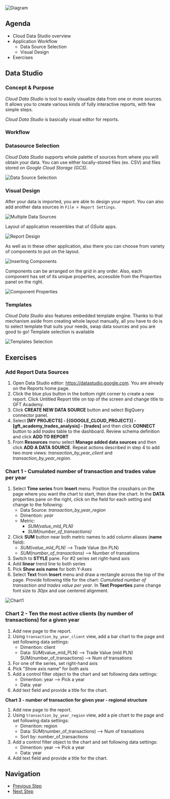 ![Diagram](https://github.com/gft-academy-pl/gcp-data-analysis-with-bigquery/blob/master/assets/Data%20analysis%20with%20BQ%20-%20diagram%20(part_1).png?raw=true)

## Agenda
* Cloud Data Studio overview
* Application Workflow
    * Data Source Selection
    * Visual Design
* Exercises
## Data Studio

### Concept & Purpose
*Cloud Data Studio* is tool to easily visualize data from one or more sources.
It allows you to create various kinds of fully interactive reports, with few simple steps.

*Cloud Data Studio* is basically visual editor for reports.

### Workflow

### Datasource Selection
*Cloud Data Studio* supports whole palette of sources from where you will obtain your data.
You can use either locally-stored files (ex. CSV) and files stored on *Google Cloud Storage (GCS)*.

![Data Source Selection](https://github.com/gft-academy-pl/gcp-data-analysis-with-bigquery/blob/master/assets/datastudio_data-sources.png)

### Visual Design
After your data is imported, you are able to design your report.
You can also add another data sources in `File > Report Settings`.

![Multiple Data Sources](https://github.com/gft-academy-pl/gcp-data-analysis-with-bigquery/blob/master/assets/datastudio_mutliple-datasources.png)

Layout of application ressembles that of *GSuite* apps.

![Report Design](https://github.com/gft-academy-pl/gcp-data-analysis-with-bigquery/blob/master/assets/datastudio_report-design.png)

As well as in these other application, also there you can choose from variety of components to put on the layout.

![Inserting Components](https://github.com/gft-academy-pl/gcp-data-analysis-with-bigquery/blob/master/assets/datastudio_components.png)

Components can be arranged on the grid in any order. Also, each component has set of its unique properties, accessible from the *Properties* panel on the right.

![Component Properties](https://github.com/gft-academy-pl/gcp-data-analysis-with-bigquery/blob/master/assets/datastudio_properties.png)

### Templates 

*Cloud Data Studio* also features embedded template engine.
Thanks to that mechanism aside from creating whole layout manually, all you have to do is to select template that suits your needs, swap data sources and you are good to go!
Template selection is available
  
![Templates Selection](https://github.com/gft-academy-pl/gcp-data-analysis-with-bigquery/blob/master/assets/datastudio_templates.png)  


## Exercises

### Add Report Data Sources

1. Open Data Studio editor: https://datastudio.google.com. You are already on the Reports home page. 
2. Click the blue plus button in the bottom right corner to create a new report. Click Untitled Report title on top of the screen and change title to GFT Academy.
3. Click **CREATE NEW DATA SOURCE** button and select BigQuery connector panel. 
4. Select **[MY PROJECTS] - [{GOOGLE_CLOUD_PROJECT}] - [gft_academy_trades_analysis] - [trades]** and then click **CONNECT** button to add _trades_ table to the dashboard. Review schema definition and click **ADD TO REPORT**
5. From **Resources** menu select  **Manage added data sources** and then click **ADD A DATA SOURCE**. Repeat actions described in step 4 to add two more views: _transaction_by_year_client_ and _transaction_by_year_region_.

### Chart 1 - Cumulated number of transaction and trades value per year
	
1. Select **Time series** from **Insert** menu. Position the crosshairs on the page where you want the chart to start, then draw the chart. In the **DATA** properties pane on the right, click on the field for each setting and change to the following:
	* Data Source: _transaction_by_year_region_
	* Dimention: _year_
	* Metric:
       * _SUM(value_mld_PLN)_
       * _SUM(number_of_transactions)_
2. Click **SUM** button near both metric names to add column aliases (**name** field):
 	* _SUM(value_mld_PLN)_ --> Trade Value (bn PLN)
	* _SUM(number_of_transactions)_ --> Number of transations
3. Switch to **STYLE** pane. For #2 series set right-hand axis
4. Add **linear** trend line to both series
5. Pick **Show axis name** for both Y-Axes
6. Select **Text** from **Insert** menu and draw a rectangle across the top of the page. Provide following title for the chart: _Cumulated number of transaction and trades value per year_. In **Text Properties** pane change font size to _30px_ and use centered alignment.

![Chart1](https://github.com/gft-academy-pl/gcp-data-analysis-with-bigquery/blob/master/assets/DataStudio_chart1.png?raw=true)
	
### Chart 2 - Ten the most active clients (by number of transactions) for a given year
1. Add new page to the report.
2. Using `transaction_by_year_client` view, add a bar chart to the page and set following data settings:
    * Dimention: client
    * Data: SUM(value_mld_PLN) --> Trade Value (mld PLN)
            SUM(number_of_transactions) --> Num of transations
3. For one of the series, set right-hand axis
4. Pick "Show axis name" for both axis
5. Add a control filter object to the chart and set following data settings:
    * Dimention: year --> Pick a year
    * Data: year
6. Add text field and provide a title for the chart.

**Chart 3 - number of transaction for given year - regional structure**
1. Add new page to the report.
2. Using `transaction_by_year_region` view, add a pie chart to the page and set following data settings:
    * Dimention: region
    * Data: SUM(number_of_transactions) --> Num of transations
    * Sort by: number_of_transactions
3. Add a control filter object to the chart and set following data settings:
    * Dimention: year --> Pick a year
    * Data: year
4. Add text field and provide a title for the chart.	 

## Navigation

- [Previous Step](./02-bigquery.md)
- [Next Step](./04-dataprep.md)

